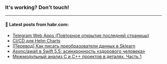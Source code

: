 ### It's working? Don't touch!

---
<!--
#### 🛠️ Technical stack:

![C++](https://img.shields.io/badge/C++-informational?logo=c%2B%2B&style=flat&logoColor=white&color=9C033A)
![Java](https://img.shields.io/badge/Java-informational?logo=java&style=flat&logoColor=white&color=007396)
![Kotlin](https://img.shields.io/badge/Kotlin-informational?logo=Kotlin&style=flat&logoColor=white&color=0095D5)
![JS](https://img.shields.io/badge/JS-informational?logo=javaScript&style=flat&logoColor=black&color=F7Df1E) <br>
![HTML5](https://img.shields.io/badge/HTML5-informational?logo=html5&style=flat&logoColor=white&color=E34F26)
![CSS3](https://img.shields.io/badge/CSS3-informational?logo=css3&style=flat&logoColor=white&color=157286)
![Sass](https://img.shields.io/badge/Saas-informational?logo=sass&style=flat&logoColor=white&color=hotpink)
![PHP](https://img.shields.io/badge/PHP-informational?logo=php&style=flat&logoColor=white&color=777BB4) <br>
![WebPAck](https://img.shields.io/badge/WebPack-informational?logo=webPack&style=flat&logoColor=white&color=FF6F00)
![Bootstrap](https://img.shields.io/badge/Bootstrap-informational?logo=Bootstrap&style=flat&logoColor=white&color=7952B3)
![MySQL](https://img.shields.io/badge/MySQL-informational?logo=MySQL&style=flat&logoColor=white&color=00f) <br>
![NodeJS](https://img.shields.io/badge/NodeJS-informational?logo=node.js&style=flat&logoColor=white&color=43853D)
![Spring](https://img.shields.io/badge/Spring-informational?logo=Spring&style=flat&logoColor=white&color=0A9EDC)
![Angular](https://img.shields.io/badge/Vue-informational?logo=vue.js&style=flat&logoColor=white&color=red)
![Git](https://img.shields.io/badge/Git-informational?logo=git&style=flat&logoColor=white&color=darkorange)

___
-->

#### 💬 Latest posts from habr.com:

<!-- BLOG-POST-LIST:START -->
- [Telegram Web Apps &lpar;Повторное открытие последней страницы&rpar;](https://habr.com/ru/post/676016/?utm_source=habrahabr&utm_medium=rss&utm_campaign=676016)
- [CI/CD для Helm Charts](https://habr.com/ru/post/676002/?utm_source=habrahabr&utm_medium=rss&utm_campaign=676002)
- [[Перевод] Как писать преобразователи данных в Sklearn](https://habr.com/ru/post/675876/?utm_source=habrahabr&utm_medium=rss&utm_campaign=675876)
- [Async/await в Swift 5.5: асинхронность «здорового человека»](https://habr.com/ru/post/675982/?utm_source=habrahabr&utm_medium=rss&utm_campaign=675982)
- [Межмодульный анализ C и C++ проектов в деталях. Часть 1](https://habr.com/ru/post/675946/?utm_source=habrahabr&utm_medium=rss&utm_campaign=675946)
<!-- BLOG-POST-LIST:END -->
